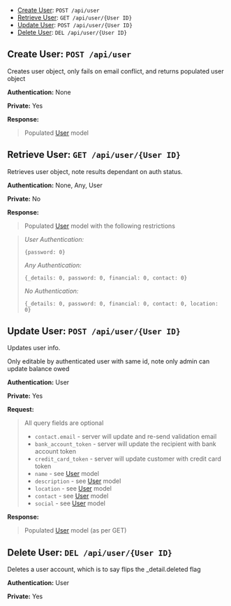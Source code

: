 * [Create User](#Create): `POST /api/user`
* [Retrieve User](#Retrieve): `GET /api/user/{User ID}`
* [Update User](#Update): `POST /api/user/{User ID}`
* [Delete User](#Delete): `DEL /api/user/{User ID}`



<a id="Create"></a>

Create User: `POST /api/user`
-----------------------------

Creates user object, only fails on email conflict, and returns populated user object

**Authentication:** None

**Private:** Yes

**Response:**

> Populated [User](Model.md) model


<a id="Retrieve"></a>Retrieve User: `GET /api/user/{User ID}`
----------------------------------------

Retrieves user object, note results dependant on auth status.

**Authentication:** None, Any, User

**Private:** No

**Response:**

> Populated [User](Model.md) model with the following restrictions

> *User Authentication:*
>
>     {password: 0}
>
> *Any Authentication:*
>
>     {_details: 0, password: 0, financial: 0, contact: 0}
>
> *No Authentication:*
>
>     {_details: 0, password: 0, financial: 0, contact: 0, location: 0}


<a id="Update"></a>Update User: `POST /api/user/{User ID}`
---------------------------------------

Updates user info.

Only editable by authenticated user with same id, note only admin can update balance owed

**Authentication:** User

**Private:** Yes

**Request:**

> All query fields are optional
>
>- `contact.email` - server will update and re-send validation email
>- `bank_account_token` - server will update the recipient with bank account token
>- `credit_card_token` - server will update customer with credit card token
>- `name` - see [User](Model.md) model
>- `description` - see [User](Model.md) model
>- `location` - see [User](Model.md) model
>- `contact` - see [User](Model.md) model
>- `social` - see [User](Model.md) model

**Response:**

> Populated [User](Model.md) model (as per GET)


<a id="Delete"></a>Delete User: `DEL /api/user/{User ID}`
--------------------------------------

Deletes a user account, which is to say flips the _detail.deleted flag

**Authentication:** User

**Private:** Yes
